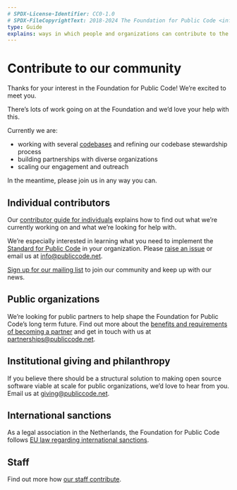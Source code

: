 ```yaml
---
# SPDX-License-Identifier: CC0-1.0
# SPDX-FileCopyrightText: 2018-2024 The Foundation for Public Code <info@publiccode.net>
type: Guide
explains: ways in which people and organizations can contribute to the Foundation for Public Code
---
```


# Contribute to our community

Thanks for your interest in the Foundation for Public Code! We’re excited to meet you.

There’s lots of work going on at the Foundation and we’d love your help with this.

Currently we are:

+ working with several [codebases](https://publiccode.net/codebases/) and refining our codebase stewardship process
+ building partnerships with diverse organizations
+ scaling our engagement and outreach

In the meantime, please join us in any way you can.

## Individual contributors

Our [contributor guide for individuals](contributor-guides/for-individuals.md) explains how to find out what we’re currently working on and what we’re looking for help with.

We’re especially interested in learning what you need to implement the [Standard for Public Code](https://standard.publiccode.net/) in your organization. Please [raise an issue](https://standard.publiccode.net/CONTRIBUTING.html) or email us at <info@publiccode.net>.

[Sign up for our mailing list](https://odoo.publiccode.net/survey/start/594b9243-c7e5-4bc1-8714-35137c971842) to join our community and keep up with our news.

## Public organizations

We’re looking for public partners to help shape the Foundation for Public Code’s long term future. Find out more about the [benefits and requirements of becoming a partner](organization/partnerships.md) and get in touch with us at <partnerships@publiccode.net>.

## Institutional giving and philanthropy

If you believe there should be a structural solution to making open source software viable at scale for public organizations, we’d love to hear from you. Email us at <giving@publiccode.net>.

## International sanctions

As a legal association in the Netherlands, the Foundation for Public Code follows [EU law regarding international sanctions](https://sanctionsmap.eu/#/main).

## Staff

Find out more how [our staff contribute](contributor-guides/for-staff.md).
